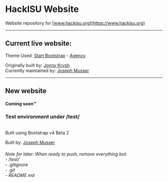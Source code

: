 # HackISU Website

Website repository for [www.hackisu.org](https://www.hackisu.org)

---

## Current live website:

Theme Used:
[Start Bootstrap](http://startbootstrap.com/) - [Agency](http://startbootstrap.com/template-overviews/agency/)

Originally built by: [Jonny Krysh](https://github.com/jonnykry)<br>
Currently maintained by: [Joseph Musser](https://github.com/joemussa)

---

## New website
#### Coming soon&trade;

### Test environment under /test/

<br>
Built using Bootstrap v4 Beta 2

Built by: [Joseph Musser](https://github.com/joemussa)

###### Note for later: When ready to push, remove everything but:<br>- /test/<br>- .gitignore<br>- .git<br>- README.md
